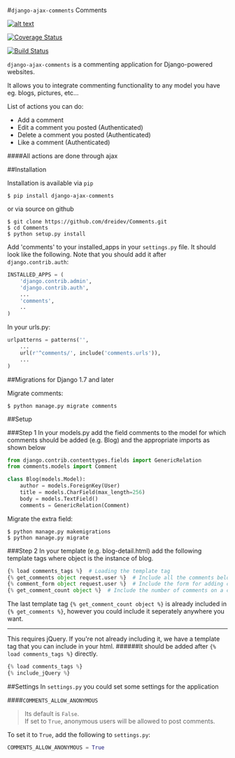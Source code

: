 #`django-ajax-comments` Comments

[![alt text][logo]](https://readthedocs.org/projects/comments/builds/)

[logo]: https://readthedocs.org/projects/pip/badge/?version=latest "Build Passing"

[![Coverage Status](https://coveralls.io/repos/dreidev/Comments/badge.svg?branch=master&service=github)](https://coveralls.io/github/dreidev/Comments?branch=master)

[![Build Status](https://travis-ci.org/dreidev/Comments.svg?branch=master)](https://travis-ci.org/dreidev/Comments)

`django-ajax-comments` is a commenting application for Django-powered websites.

It allows you to integrate commenting functionality to any model you have eg. blogs, pictures, etc...

List of actions you can do:
* Add a comment
* Edit a comment you posted (Authenticated)
* Delete a comment you posted (Authenticated)
* Like a comment (Authenticated)

####All actions are done through ajax

##Installation

Installation is available via `pip`

`$ pip install django-ajax-comments`

or via source on github

```
$ git clone https://github.com/dreidev/Comments.git
$ cd Comments
$ python setup.py install
```

Add 'comments' to your installed_apps in your `settings.py` file. It should look like the following. Note that you should add it after `django.contrib.auth`:

```python
INSTALLED_APPS = (
	'django.contrib.admin',
	'django.contrib.auth',
	...
	'comments',
	..
)
```

In your urls.py:

```python
urlpatterns = patterns('',
    ...
    url(r'^comments/', include('comments.urls')),
    ...
)
```


##Migrations for Django 1.7 and later

Migrate comments:
```
$ python manage.py migrate comments
```


##Setup

###Step 1
In your models.py add the field comments to the model for which comments should be added (e.g. Blog) and the appropriate imports as shown below

```python
from django.contrib.contenttypes.fields import GenericRelation
from comments.models import Comment

class Blog(models.Model):
	author = models.ForeignKey(User)
	title = models.CharField(max_length=256)
	body = models.TextField()
	comments = GenericRelation(Comment)
```

Migrate the extra field:
```
$ python manage.py makemigrations
$ python manage.py migrate
```

###Step 2
In your template (e.g. blog-detail.html) add the following template tags where object is the instance of blog.

```python
{% load comments_tags %}  # Loading the template tag
{% get_comments object request.user %}  # Include all the comments belonging to a certain object
{% comment_form object request.user %}  # Include the form for adding comments
{% get_comment_count object %}  # Include the number of comments on a certain object
```
The last template tag `{% get_comment_count object %}` is already included in `{% get_comments %}`, however you could include it seperately anywhere you want.

---

This requires jQuery. If you're not already including it, we have a template tag that you can include in your html.
######It should be added after `{% load comments_tags %}` directly.
```python
{% load comments_tags %}
{% include_jQuery %}
```

##Settings
In `settings.py` you could set some settings for the application

####`COMMENTS_ALLOW_ANONYMOUS`
>Its default is `False`.                                                                                                                   
>If set to `True`, anonymous users will be allowed to post comments.

To set it to `True`, add the following to `settings.py`:
```python
COMMENTS_ALLOW_ANONYMOUS = True
```

